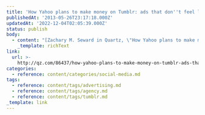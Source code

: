 ```yaml
---
title: 'How Yahoo plans to make money on Tumblr: ads that don''t feel like ads'
publishedAt: '2013-05-26T23:17:18.000Z'
updatedAt: '2022-12-04T02:05:39.000Z'
status: publish
body:
  - content: "[Zachary M. Seward in Quartz, \"How Yahoo plans to make money on Tumblr: ads that don\x92t feel like ads\"](http://qz.com/86437/how-yahoo-plans-to-make-money-on-tumblr-ads-that-dont-feel-like-ads/):\n\n<ExtendedQuote>\n  Creating high-quality native advertising is hard, which is why it wouldn\x92t be surprising if Tumblr also began to fashion itself as an ad agency, charging brands for advice on how to become the next Comedy Central on Tumblr. Indeed, the presentation to advertisers promises \x93best practices and content strategy support from the Tumblr team.\x94\n</ExtendedQuote>\n\nI've [previously written about how disappointed I am in Facebook and Twitter's ad strategy](https://jamesdigioia.com/linkedin-vision-big-data-whats-facebooks-twitters/ \"LinkedIn Has a Vision for Big Data \x96 What\x92s Facebook\x92s? Twitter\x92s?\"), how they're not being as innovative and creative with the information they have to provide value to potential clients. If this is the strategy Tumblr has, creating a platform then managing accounts for businesses to help them leverage that platform to reach their audience, I think that's far more interesting than straight advertising.\n"
    _template: richText
link:
  url: >-
    http://qz.com/86437/how-yahoo-plans-to-make-money-on-tumblr-ads-that-dont-feel-like-ads/
categories:
  - reference: content/categories/social-media.md
tags:
  - reference: content/tags/advertising.md
  - reference: content/tags/agency.md
  - reference: content/tags/tumblr.md
_template: link
---
```



